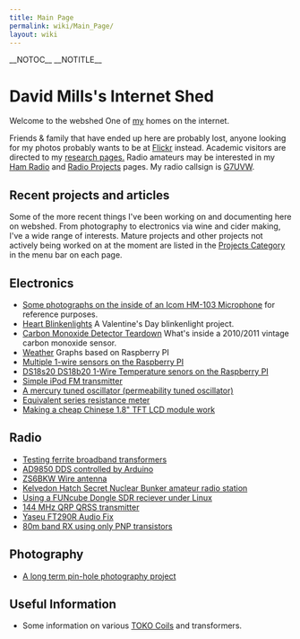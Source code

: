 ```yaml
---
title: Main Page
permalink: wiki/Main_Page/
layout: wiki
---
```


\_\_NOTOC\_\_ \_\_NOTITLE\_\_

David Mills's Internet Shed
===========================

Welcome to the webshed One of [my](/wiki/About_Me "wikilink") homes on the
internet.

Friends & family that have ended up here are probably lost, anyone
looking for my photos probably wants to be at
[Flickr](http://www.flickr.com/photos/dtl/) instead. Academic visitors
are directed to my [research pages.](/wiki/Research_Interests "wikilink")
Radio amateurs may be interested in my [Ham Radio](/wiki/Ham_Radio "wikilink")
and [Radio Projects](/wiki/Category%3ARadio "wikilink") pages. My radio
callsign is [G7UVW](/wiki/G7UVW "wikilink").  
  

  
Recent projects and articles
----------------------------

Some of the more recent things I've been working on and documenting here
on webshed. From photography to electronics via wine and cider making,
I've a wide range of interests. Mature projects and other projects not
actively being worked on at the moment are listed in the [Projects
Category](/wiki/Category%3AProjects "wikilink") in the menu bar on each
page.  

Electronics
-----------

-   [Some photographs on the inside of an Icom HM-103
    Microphone](/wiki/Icom_HM103 "wikilink") for reference purposes.
-   [Heart Blinkenlights](/wiki/Heart_Blinkenlights "wikilink") A Valentine's
    Day blinkenlight project.
-   [Carbon Monoxide Detector
    Teardown](/wiki/Carbon_Monoxide_Detector_Teardown "wikilink") What's
    inside a 2010/2011 vintage carbon monoxide sensor.
-   [Weather](/wiki/Weather "wikilink") Graphs based on Raspberry PI 
-   [Multiple 1-wire sensors on the Raspberry
    PI](/wiki/RaspberryPI_Multiple_DS1820 "wikilink")
-   [DS18s20 DS18b20 1-Wire Temperature senors on the Raspberry
    PI](/wiki/RaspberryPI_DS1820 "wikilink")
-   [Simple iPod FM transmitter](/wiki/Simple_iPod_Tx "wikilink")
-   [A mercury tuned oscillator (permeability tuned
    oscillator)](/wiki/Mercury_PTO "wikilink")
-   [Equivalent series resistance meter](/wiki/ESR_meter "wikilink")
-   [Making a cheap Chinese 1.8" TFT LCD module
    work](18tftbreakout "wikilink")

  

Radio
-----

-   [Testing ferrite broadband
    transformers](/wiki/FT50-43_and_FT50-26_Transformers "wikilink")
-   [AD9850 DDS controlled by Arduino](/wiki/AD9850_Arduino "wikilink")
-   [ZS6BKW Wire antenna](/wiki/ZS6BKW_antenna "wikilink")
-   [Kelvedon Hatch Secret Nuclear Bunker amateur radio
    station](/wiki/GB0SNB "wikilink")
-   [Using a FUNcube Dongle SDR reciever under
    Linux](/wiki/FUNcube-Dongle-Linux "wikilink")
-   [144 MHz QRP QRSS transmitter](/wiki/QRSS_2m "wikilink")
-   [Yaseu FT290R Audio Fix](/wiki/FT290-Audio "wikilink")
-   [80m band RX using only PNP transistors](/wiki/PNP-80 "wikilink")  
      

Photography
-----------

-   [A long term pin-hole photography project](/wiki/Solargraphy "wikilink")

Useful Information
------------------

-   Some information on various [TOKO Coils](/wiki/TOKO_Coils "wikilink") and
    transformers.

  

